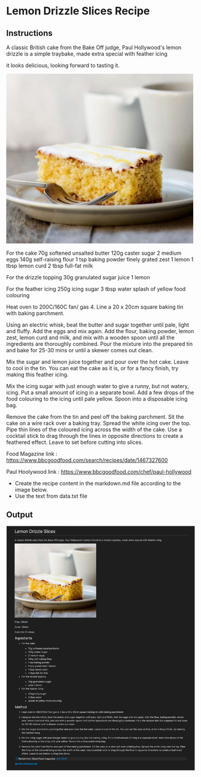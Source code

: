 # Lemon Drizzle Slices Recipe

## Instructions


A classic British cake from the Bake Off judge, Paul Hollywood's lemon drizzle is a simple traybake, made extra special with feather icing

it looks delicious, looking forward to tasting it.


![Lemon Drizzle cake](./cake.jpg)


For the cake 
   70g softened unsalted butter
   120g caster sugar
   2 medium eggs
   140g self-raising flour
   1 tsp baking powder
   finely grated zest 1 lemon
   1 tbsp lemon curd
   2 tbsp full-fat milk

For the drizzle topping
   30g granulated sugar
   juice 1 lemon

For the feather icing
   250g icing sugar
   3 tbsp water
   splash of yellow food colouring


Heat oven to 200C/160C fan/ gas 4. Line a 20 x 20cm square baking tin with baking parchment.

Using an electric whisk, beat the butter and sugar together until pale, light and fluffy. Add the eggs and mix again. Add the flour, baking powder, lemon zest, lemon curd and milk, and mix with a wooden spoon until all the ingredients are thoroughly combined. Pour the mixture into the prepared tin and bake for 25-30 mins or until a skewer comes out clean.

Mix the sugar and lemon juice together and pour over the hot cake. Leave to cool in the tin. You can eat the cake as it is, or for a fancy finish, try making this feather icing.

Mix the icing sugar with just enough water to give a runny, but not watery, icing. Put a small amount of icing in a separate bowl. Add a few drops of the food colouring to the icing until pale yellow. Spoon into a disposable icing bag.

Remove the cake from the tin and peel off the baking parchment. Sit the cake on a wire rack over a baking tray. Spread the white icing over the top. Pipe thin lines of the coloured icing across the width of the cake. Use a cocktail stick to drag through the lines in opposite directions to create a feathered effect. Leave to set before cutting into slices.

Food Magazine link : https://www.bbcgoodfood.com/search/recipes/date/1467327600

Paul Hoolywood link : https://www.bbcgoodfood.com/chef/paul-hollywood

* Create the recipe content in the markdown.md file according to the image below.
* Use the text from data.txt file

## Output

![Output](./output.png)